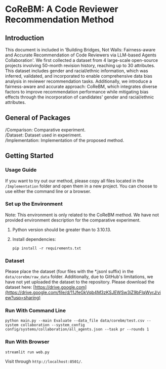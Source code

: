 # CoReBM: A Code Reviewer Recommendation Method

## Introduction
This document is included in 'Building Bridges, Not Walls: Fairness-aware and Accurate Recommendation of Code Reviewers via LLM-based Agents Collaboration'. We first collected a dataset from 4 large-scale open-source projects involving 50-month revision history, reaching up to 30 attributes. This dataset includes gender and racial/ethnic information, which was inferred, validated, and incorporated to enable comprehensive data bias analysis in reviewer recommendation tasks. Additionally, we introduce a fairness-aware and accurate approach: CoReBM, which integrates diverse factors to improve recommendation performance while mitigating bias effects through the incorporation of candidates' gender and racial/ethnic attributes.

## General of Packages
/Comparison: Comparative experiment.  
/Dataset: Dataset used in experiment.  
/Implementation: Implementation of the proposed method.

## Getting Started

### Usage Guide
If you want to try out our method, please copy all files located in the `/Implementation` folder and open them in a new project. You can choose to use either the command line or a browser.

### Set up the Environment
Note: This environment is only related to the CoReBM method. We have not provided environment description for the comparative experiment.
1. Python version should be greater than to 3.10.13.

2. Install dependencies:
    ```shell
    pip install -r requirements.txt
    ```
### Dataset
Please place the dataset (four files with the *.jsonl suffix) in the `data/corebm/raw_data` folder. Additionally, due to GitHub's limitations, we have not yet uploaded the dataset to the repository. Please download the dataset here: [https://drive.google.com](https://drive.google.com/file/d/11JfeGkVqb4M3zKSJEWSw3iZ9bFIqWyrJ/view?usp=sharing)

### Run With Command Line

```shell
python main.py --main Evaluate --data_file data/corebm/test.csv --system collaboration --system_config config/systems/collaboration/all_agents.json --task pr --rounds 1
```

### Run With Browser

```shell
streamlit run web.py
```

Visit through `http://localhost:8501/`.

